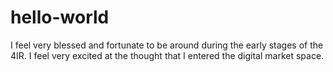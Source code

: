 # hello-world
I feel very blessed and fortunate to be around during the early stages of the 4IR.
I feel very excited at the thought that I entered the digital market space.
